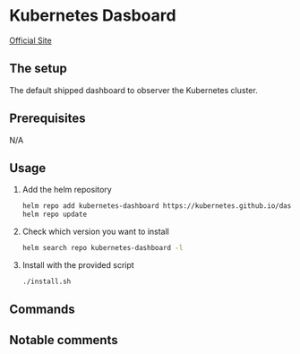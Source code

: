 # Kubernetes Dasboard

[Official Site](https://github.com/kubernetes/dashboard)

## The setup

The default shipped dashboard to observer the Kubernetes cluster.

## Prerequisites

N/A

## Usage

1. Add the helm repository

    ```bash
    helm repo add kubernetes-dashboard https://kubernetes.github.io/dashboard/
    helm repo update
    ```

2. Check which version you want to install

    ```bash
    helm search repo kubernetes-dashboard -l
    ```

3. Install with the provided script

    ```bash
    ./install.sh
    ```

## Commands

## Notable comments
